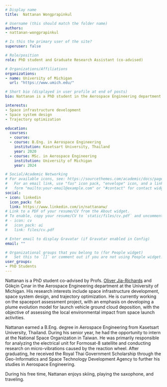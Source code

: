 ```yaml
---
# Display name
title:  Nattanan Wongprapinkul

# Username (this should match the folder name)
authors:
- nattanan-wongprapinkul

# Is this the primary user of the site?
superuser: false

# Role/position
role: PhD student and Graduate Research Assistant (co-advised)

# Organizations/Affiliations
organizations:
- name: University of Michigan
  url: "https://www.umich.edu/"

# Short bio (displayed in user profile at end of posts)
bio: Nattanan is a PhD student in the Aerospace Engineering department at the University of Michigan. His research interests include space infrastructure development, space system design, and trajectory optimization.

interests:
- Space infrastructure development
- Space system design
- Trajectory optimization

education:
  courses:
  - course: 
  - course: B.Eng. in Aerospace Engineering
    institution: Kasetsart University, Thailand
    year: 2020
  - course: MSc. in Aerospace Engineering
    institution: University of Michigan
    year: 2024

# Social/Academic Networking
# For available icons, see: https://sourcethemes.com/academic/docs/page-builder/#icons
#   For an email link, use "fas" icon pack, "envelope" icon, and a link in the
#   form "mailto:your-email@example.com" or "#contact" for contact widget.
social:
- icon: linkedin
  icon_pack: fab
  link: https://www.linkedin.com/in/nattananw/
# Link to a PDF of your resume/CV from the About widget.
# To enable, copy your resume/CV to `static/files/cv.pdf` and uncomment the lines below.
# - icon: cv
#   icon_pack: ai
#   link: files/cv.pdf

# Enter email to display Gravatar (if Gravatar enabled in Config)
email: ""

# Organizational groups that you belong to (for People widget)
#   Set this to `[]` or comment out if you are not using People widget.
user_groups:
- PhD Students
---
```


Nattanan is a PhD student co-advised by Profs. [Oliver Jia-Richards](https://ssl.engin.umich.edu/) and Gökçin Çınar in the Aerospace Engineering department at the University of Michigan. His research interests include space infrastructure development, space system design, and trajectory optimization. He is currently working on the spaceport assessment project, with an emphasis on developing a plume evolution model for launch vehicle ground cloud deposition, with the objective of assessing the local environmental impact from space launch activities. 

Nattanan earned a B.Eng. degree in Aerospace Engineering from Kasetsart University, Thailand. During his senior year, he had the opportunity to intern at the National Space Organization in Taiwan. He was primarily responsible for analyzing the electrical unit for Formosat-8 satellite and conducting research on micro-vibrations caused by the reaction wheel. After graduating, he received the Royal Thai Government Scholarship through the Geo-Informatics and Space Technology Development Agency to further his studies in Aerospace Engineering. 

During his free time, Nattanan enjoys skiing, playing the saxophone, and traveling. 
